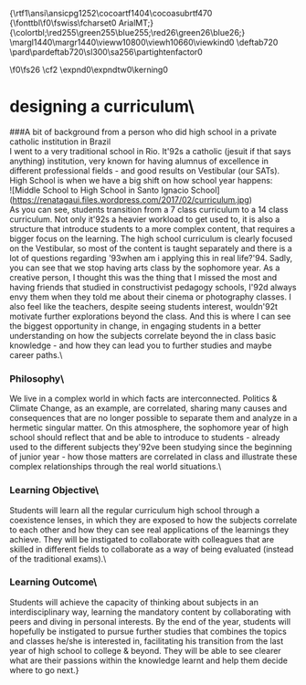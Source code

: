 {\rtf1\ansi\ansicpg1252\cocoartf1404\cocoasubrtf470
{\fonttbl\f0\fswiss\fcharset0 ArialMT;}
{\colortbl;\red255\green255\blue255;\red26\green26\blue26;}
\margl1440\margr1440\vieww10800\viewh10660\viewkind0
\deftab720
\pard\pardeftab720\sl300\sa256\partightenfactor0

\f0\fs26 \cf2 \expnd0\expndtw0\kerning0
# designing a curriculum\
###A bit of background from a person who did high school in a private catholic institution in Brazil\
I went to a very traditional school in Rio. It\'92s a catholic (jesuit if that says anything) institution, very known for having alumnus of excellence in different professional fields - and good results on Vestibular (our SATs). High School is when we have a big shift on how school year happens:\
![Middle School to High School in Santo Ignacio School] (https://renatagaui.files.wordpress.com/2017/02/curriculum.jpg)\
As you can see, students transition from a 7 class curriculum to a 14 class curriculum. Not only it\'92s a heavier workload to get used to, it is also a structure that introduce students to a more complex content, that requires a bigger focus on the learning. The high school curriculum is clearly focused on the Vestibular, so most of the content is taught separately and there is a lot of questions regarding \'93when am i applying this in real life?\'94. Sadly, you can see that we stop having arts class by the sophomore year. As a creative person, I thought this was the thing that I missed the most and having friends that studied in constructivist pedagogy schools, I\'92d always envy them when they told me about their cinema or photography classes. I also feel like the teachers, despite seeing students interest, wouldn\'92t motivate further explorations beyond the class. And this is where I can see the biggest opportunity in change, in engaging students in a better understanding on how the subjects correlate beyond the in class basic knowledge - and how they can lead you to further studies and maybe career paths.\
### Philosophy\
We live in a complex world in which facts are interconnected. Politics & Climate Change, as an example, are correlated, sharing many causes and consequences that are no longer possible to separate them and analyze in a hermetic singular matter. On this atmosphere, the sophomore year of high school should reflect that and be able to introduce to students - already used to the different subjects they\'92ve been studying since the beginning of junior year - how those matters are correlated in class and illustrate these complex relationships through the real world situations.\
### Learning Objective\
Students will learn all the regular curriculum high school through a coexistence lenses, in which they are exposed to how the subjects correlate to each other and how they can see real applications of the learnings they achieve. They will be instigated to collaborate with colleagues that are skilled in different fields to collaborate as a way of being evaluated (instead of the traditional exams).\
### Learning Outcome\
Students will achieve the capacity of thinking about subjects in an interdisciplinary way, learning the mandatory content by collaborating with peers and diving in personal interests. By the end of the year, students will hopefully be instigated to pursue further studies that combines the topics and classes he/she is interested in, facilitating his transition from the last year of high school to college & beyond. They will be able to see clearer what are their passions within the knowledge learnt and help them decide where to go next.}